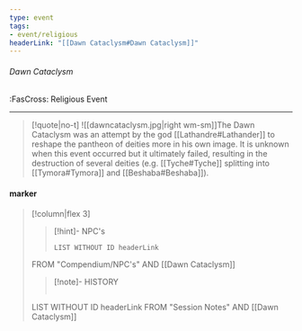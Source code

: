 ```yaml
---
type: event
tags:
- event/religious
headerLink: "[[Dawn Cataclysm#Dawn Cataclysm]]"
---
```


###### Dawn Cataclysm
<span class="sub2">:FasCross: Religious Event</span>
___

> [!quote|no-t]
>![[dawncataclysm.jpg|right wm-sm]]The Dawn Cataclysm was an attempt by the god [[Lathandre#Lathander]] to reshape the pantheon of deities more in his own image. It is unknown when this event occurred but it ultimately failed, resulting in the destruction of several deities (e.g. [[Tyche#Tyche]] splitting into [[Tymora#Tymora]] and [[Beshaba#Beshaba]]).
<span class="clearfix"></span>

#### marker
> [!column|flex 3]
>>[!hint]- NPC's
>>```dataview
>>LIST WITHOUT ID headerLink
>FROM "Compendium/NPC's" AND [[Dawn Cataclysm]]
>
>>[!note]- HISTORY
>>```dataview
>LIST WITHOUT ID headerLink
>FROM "Session Notes" AND [[Dawn Cataclysm]]